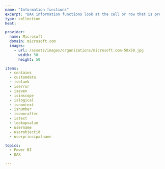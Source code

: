 ```yaml
---
name: "Information functions"
excerpt: "DAX information functions look at the cell or row that is provided as an argument and tells you whether the value matches the expected type. For example, the ISERROR function returns TRUE if the value that you reference contains an error."
type: collection
heat: 

provider:
  name: Microsoft
  domain: microsoft.com
  images:
    - url: /assets/images/organizations/microsoft.com-50x50.jpg
      width: 50
      height: 50

items:
  - contains
  - customdata
  - isblank
  - iserror
  - iseven
  - isinscope
  - islogical
  - isnontext
  - isnumber
  - isonorafter
  - istext
  - lookupvalue
  - username
  - userobjectid
  - userprincipalname

topics:
  - Power BI
  - DAX

---
```


